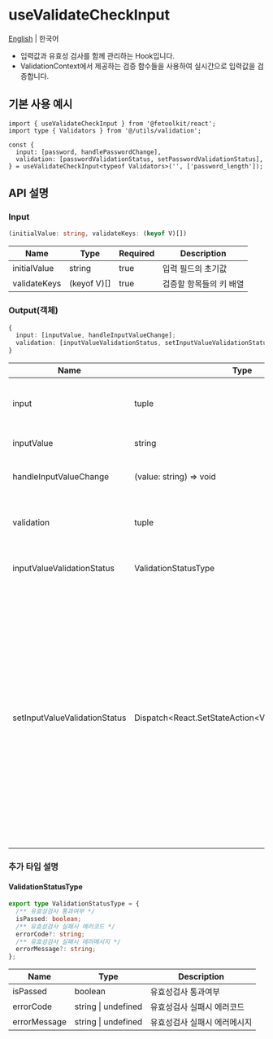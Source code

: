 # useValidateCheckInput

[English](../en/hook_usevalidatecheckinput.md) | 한국어

- 입력값과 유효성 검사를 함께 관리하는 Hook입니다.
- ValidationContext에서 제공하는 검증 함수들을 사용하여 실시간으로 입력값을 검증합니다.

## 기본 사용 예시

```tsx
import { useValidateCheckInput } from '@fetoolkit/react';
import type { Validators } from '@/utils/validation';

const {
  input: [password, handlePasswordChange],
  validation: [passwordValidationStatus, setPasswordValidationStatus],
} = useValidateCheckInput<typeof Validators>('', ['password_length']);
```

## API 설명

### Input

```typescript
(initialValue: string, validateKeys: (keyof V)[])
```

| Name         | Type        | Required | Description             |
| ------------ | ----------- | -------- | ----------------------- |
| initialValue | string      | true     | 입력 필드의 초기값      |
| validateKeys | (keyof V)[] | true     | 검증할 항목들의 키 배열 |

### Output(객체)

```typescript
{
  input: [inputValue, handleInputValueChange];
  validation: [inputValueValidationStatus, setInputValueValidationStatus];
}
```

| Name                          | Type                                                     | Description                                                                                                                                                                                                                                           |
| ----------------------------- | -------------------------------------------------------- | ----------------------------------------------------------------------------------------------------------------------------------------------------------------------------------------------------------------------------------------------------- |
| input                         | tuple                                                    | 입력값과 입력값 변경 핸들러를 담은 튜플                                                                                                                                                                                                               |
| inputValue                    | string                                                   | 사용자가 현재 입력한 값                                                                                                                                                                                                                               |
| handleInputValueChange        | (value: string) => void                                  | 사용자의 입력값을 수정하는 메서드                                                                                                                                                                                                                     |
| validation                    | tuple                                                    | 검증 상태와 검증 상태 변경 함수를 담은 튜플                                                                                                                                                                                                           |
| inputValueValidationStatus    | ValidationStatusType                                     | 현재 입력값의 유효성 검사 결과                                                                                                                                                                                                                        |
| setInputValueValidationStatus | Dispatch\<React.SetStateAction\<ValidationStatusType\>\> | 현재 입력값의 유효성검사 결과를 수정할 수 있는 메서드. <br> (이 값은 비동기 유효성검사를 실행할 때 그 결과에 따라 수동으로 검사결과를 수정할 수 있도록 하기 위해 추가하였습니다. 꼭 사용해야 하는 상황이 아니면 가급적 사용을 지양해주시기 바랍니다.) |

### 추가 타입 설명

#### ValidationStatusType

```typescript
export type ValidationStatusType = {
  /** 유효성검사 통과여부 */
  isPassed: boolean;
  /** 유효성검사 실패시 에러코드 */
  errorCode?: string;
  /** 유효성검사 실패시 에러메시지 */
  errorMessage?: string;
};
```

| Name         | Type                | Description                  |
| ------------ | ------------------- | ---------------------------- |
| isPassed     | boolean             | 유효성검사 통과여부          |
| errorCode    | string \| undefined | 유효성검사 실패시 에러코드   |
| errorMessage | string \| undefined | 유효성검사 실패시 에러메시지 |
